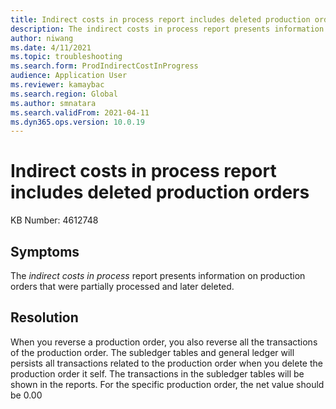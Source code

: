 ```yaml
---
title: Indirect costs in process report includes deleted production orders
description: The indirect costs in process report presents information on production orders that were partially processed and later deleted.
author: niwang
ms.date: 4/11/2021
ms.topic: troubleshooting
ms.search.form: ProdIndirectCostInProgress
audience: Application User
ms.reviewer: kamaybac
ms.search.region: Global
ms.author: smnatara
ms.search.validFrom: 2021-04-11
ms.dyn365.ops.version: 10.0.19
---
```


# Indirect costs in process report includes deleted production orders

KB Number: 4612748

## Symptoms

The *indirect costs in process* report presents information on production orders that were partially processed and later deleted.

## Resolution

When you reverse a production order, you also reverse all the transactions of the production order. The subledger tables and general ledger will persists all transactions related to the production order when you delete the production order it self. The transactions in the subledger tables will be shown in the reports. For the specific production order, the net value should be 0.00
